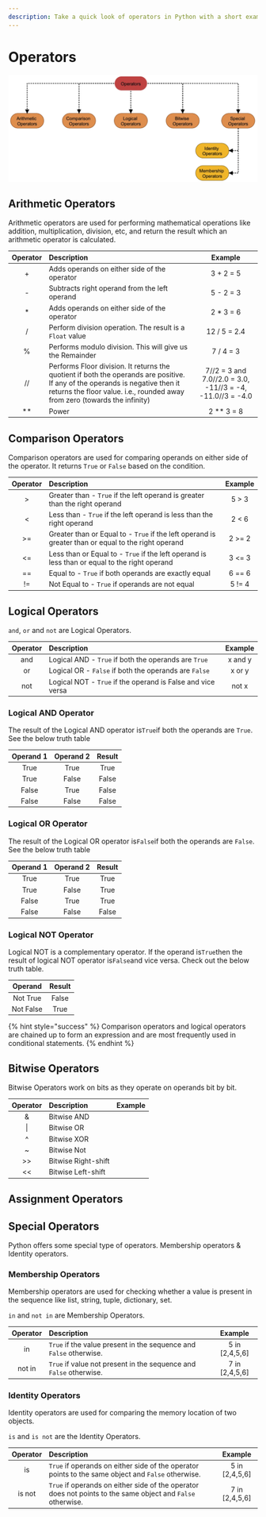 ```yaml
---
description: Take a quick look of operators in Python with a short example.
---
```


# Operators

![Different operators supported by Python](.gitbook/assets/operators.png)

## Arithmetic Operators

Arithmetic operators are used for performing mathematical operations like addition, multiplication, division, etc, and return the result which an arithmetic operator is calculated.

| Operator |                                                     Description | Example |
| :---: | :--- | :---: |
| + | Adds operands on either side of the operator | 3 + 2 = 5 |
| - | Subtracts right operand from the left operand | 5 - 2 = 3 |
| \* | Adds operands on either side of the operator | 2 \* 3 = 6 |
| / | Perform division operation. The result is a `Float` value | 12 / 5 = 2.4 |
| % | Performs modulo division. This will give us the Remainder | 7 / 4 = 3 |
| // | Performs Floor division. It returns the quotient if both the operands are positive.  If any of the operands is negative then it returns the floor value. i.e., rounded away from zero \(towards the infinity\) | 7//2 = 3 and 7.0//2.0 = 3.0, -11//3 = -4, -11.0//3 = -4.0 |
| \*\* | Power | 2 \*\* 3 = 8 |

## Comparison Operators

Comparison operators are used for comparing operands on either side of the operator. It returns `True` or `False` based on the condition.

| Operator |                                                        Description | Example |
| :---: | :--- | :---: |
| &gt; | Greater than - `True` if the left operand is greater than the right operand | 5 &gt; 3 |
| &lt; | Less than - `True` if the left operand is less than the right operand | 2 &lt; 6 |
| &gt;= | Greater than or Equal to - `True` if the left operand is greater than or equal to the right operand | 2 &gt;= 2 |
| &lt;= | Less than or Equal to - `True`  if the left operand is less than or equal to the right operand |  3 &lt;= 3 |
| == | Equal to - `True` if  both operands are exactly equal  |  6 == 6 |
| != | Not Equal to - `True` if operands are not equal | 5 != 4 |

## Logical Operators

`and`, `or` and `not` are Logical Operators.

| Operator | Description | Example |
| :---: | :--- | :---: |
| and | Logical AND - `True` if both the operands are `True` | x and y |
| or | Logical OR - `False` if both the operands are `False` | x or y |
| not | Logical NOT - `True` if the operand is False and vice versa | not x |

### Logical AND Operator

The result of the Logical AND operator is`True`if both the operands are `True`. See the below truth table

| Operand 1 | Operand 2 | Result |
| :---: | :---: | :---: |
| True | True | True |
| True | False | False |
| False | True | False |
| False | False | False |

### Logical OR Operator

The result of the Logical OR operator is`False`if both the operands are `False`. See the below truth table

| Operand 1 | Operand 2 | Result |
| :---: | :---: | :---: |
| True | True | True |
| True | False | True |
| False | True | True |
| False | False | False |

### Logical NOT Operator

Logical NOT is a complementary operator. If the operand is`True`then the result of logical NOT operator is`False`and vice versa. Check out the below truth table.

| Operand | Result |
| :---: | :---: |
| Not True | False |
| Not False | True |

{% hint style="success" %}
Comparison operators and logical operators are chained up to form an expression and are most frequently used in conditional statements. 
{% endhint %}

## Bitwise Operators

Bitwise Operators work on bits as they operate on operands bit by bit.

| Operator | Description | Example |
| :---: | :--- | :---: |
| & | Bitwise AND  |  |
| \| | Bitwise OR |  |
| ^ | Bitwise XOR |  |
| ~ | Bitwise Not |  |
| &gt;&gt; | Bitwise Right-shift |  |
| &lt;&lt; | Bitwise Left-shift |  |

## Assignment Operators

## Special Operators

Python offers some special type of operators. Membership operators & Identity operators.

### Membership Operators

Membership operators are used for checking whether a value is present in the sequence like list, string, tuple, dictionary, set.

 `in` and `not in` are Membership Operators.

| Operator | Description | Example |
| :---: | :--- | :---: |
| in  | `True` if the value present in the sequence and `False` otherwise. | 5 in \[2,4,5,6\] |
| not in  | `True` if value not present in the sequence and `False` otherwise. | 7 in \[2,4,5,6\] |

### Identity Operators

Identity operators are used for comparing the memory location of two objects.

`is` and `is not` are the Identity Operators.

| Operator | Description | Example |
| :---: | :--- | :---: |
| is | `True` if operands on either side of the operator points to the same object and `False` otherwise. | 5 in \[2,4,5,6\] |
| is not  | `True` if operands on either side of the operator does not points to the same object and `False` otherwise. | 7 in \[2,4,5,6\] |












